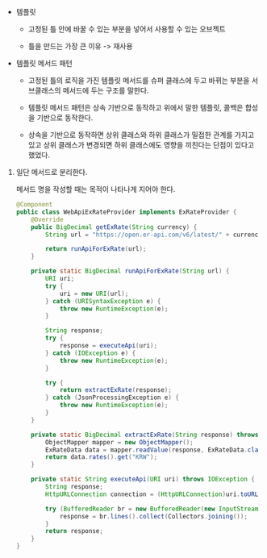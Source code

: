 - 템플릿

  - 고정된 틀 안에 바꿀 수 있는 부분을 넣어서 사용할 수 있는 오브젝트

  - 틀을 만드는 가장 큰 이유 -> 재사용

- 템플릿 메서드 패턴

  - 고정된 틀의 로직을 가진 템플릿 메서드를 슈퍼 클래스에 두고 바뀌는 부분을 서브클래스의 메서드에 두는 구조를 말한다.

  - 템플릿 메서드 패턴은 상속 기반으로 동작하고 위에서 말한 템플릿, 콜백은 합성을 기반으로 동작한다.

  - 상속을 기반으로 동작하면 상위 클래스와 하위 클래스가 밀접한 관계를 가지고 있고 상위 클래스가 변경되면 하위 클래스에도 영향을 끼친다는 단점이 있다고 했었다.

1. 일단 메서드로 분리한다.

   메서드 명을 작성할 때는 목적이 나타나게 지어야 한다.

   ```java
   @Component
   public class WebApiExRateProvider implements ExRateProvider {
       @Override
       public BigDecimal getExRate(String currency) {
           String url = "https://open.er-api.com/v6/latest/" + currency;

           return runApiForExRate(url);
       }

       private static BigDecimal runApiForExRate(String url) {
           URI uri;
           try {
               uri = new URI(url);
           } catch (URISyntaxException e) {
               throw new RuntimeException(e);
           }

           String response;
           try {
               response = executeApi(uri);
           } catch (IOException e) {
               throw new RuntimeException(e);
           }

           try {
               return extractExRate(response);
           } catch (JsonProcessingException e) {
               throw new RuntimeException(e);
           }
       }

       private static BigDecimal extractExRate(String response) throws JsonProcessingException {
           ObjectMapper mapper = new ObjectMapper();
           ExRateData data = mapper.readValue(response, ExRateData.class);
           return data.rates().get("KRW");
       }

       private static String executeApi(URI uri) throws IOException {
           String response;
           HttpURLConnection connection = (HttpURLConnection)uri.toURL().openConnection();

           try (BufferedReader br = new BufferedReader(new InputStreamReader(connection.getInputStream()))) {
               response = br.lines().collect(Collectors.joining());
           }
           return response;
       }
   }
   ```
